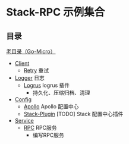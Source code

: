 # Stack-RPC 示例集合

## 目录

[老目录（Go-Micro）](./deprecated)

- [Client](./client)
  - [Retry](./client/retry) 重试
- [Logger](./logger) 日志
  - [Logrus](./logger/logrus) logrus 插件
    - 持久化、压缩归档、清理
- [Config](./config)
  - [Apollo](./config/apollo) Apollo 配置中心
  - [Stack-Plugin](./config/stack) [TODO] Stack 配置中心插件
- [Service](./service)
  - [RPC](./service/rpc) RPC服务
    - 编写RPC服务

